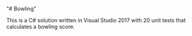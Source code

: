 "# Bowling" 

This is a C# solution written in Visual Studio 2017 with 20 unit tests that calculates a bowling score.
